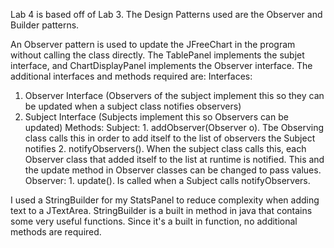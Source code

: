 Lab 4 is based off of Lab 3. The Design Patterns used are the Observer and Builder patterns. 

An Observer pattern is used to update the JFreeChart in the program without calling the class directly. The TablePanel implements the subjet interface, and ChartDisplayPanel implements the Observer interface.
The additional interfaces and methods required are: 
Interfaces: 
  1. Observer Interface (Observers of the subject implement this so they can be updated when a subject class notifies observers)
  2. Subject Interface (Subjects implement this so Observers can be updated)
Methods: 
  Subject:
    1. addObserver(Observer o). Tbe Observing class calls this in order to add itself to the list of observers the Subject notifies
    2. notifyObservers(). When the subject class calls this, each Observer class that added itself to the list at runtime is notified. This and the update method in Observer classes can be changed to pass values.  
  Observer:
    1. update(). Is called when a Subject calls notifyObservers.

I used a StringBuilder for my StatsPanel to reduce complexity when adding text to a JTextArea. StringBuilder is a built in method in java that contains some very useful functions. Since it's a built in function, no additional methods are required. 

